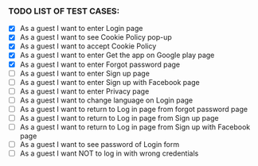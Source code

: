 ### TODO LIST OF TEST CASES:
- [x] As a guest I want to enter Login page
- [x] As a guest I want to see Cookie Policy pop-up
- [x] As a guest I want to accept Cookie Policy  
- [x] As a guest I want to enter Get the app on Google play page
- [x] As a guest I want to enter Forgot password page
- [ ] As a guest I want to enter Sign up page
- [ ] As a guest I want to enter Sign up with Facebook page
- [ ] As a guest I want to enter Privacy page
- [ ] As a guest I want to change language on Login page
- [ ] As a guest I want to return to Log in page from forgot password page
- [ ] As a guest I want to return to Log in page from Sign up page
- [ ] As a guest I want to return to Log in page from Sign up with Facebook page
- [ ] As a guest I want to see password of Login form
- [ ] As a guest I want NOT to log in with wrong credentials
